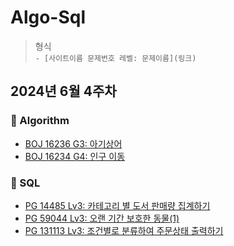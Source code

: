 # Algo-Sql
> 형식  
`- [사이트이름 문제번호 레벨: 문제이름](링크)`

## 2024년 6월 4주차

### 🥔 Algorithm
- [BOJ 16236 G3: 아기상어](https://www.acmicpc.net/problem/16236)
- [BOJ 16234 G4: 인구 이동](https://www.acmicpc.net/problem/16234)




### 🥔 SQL
- [PG 14485 Lv3: 카테고리 별 도서 판매량 집계하기](https://school.programmers.co.kr/learn/courses/30/lessons/144855)
- [PG 59044 Lv3: 오랜 기간 보호한 동물(1)](https://school.programmers.co.kr/learn/courses/30/lessons/59044)
- [PG 131113 Lv3: 조건별로 분류하여 주문상태 출력하기](https://school.programmers.co.kr/learn/courses/30/lessons/131113)
